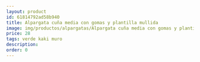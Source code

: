 ```yaml
---
layout: product
id: 61814792ad58b940
title: Alpargata cuña media con gomas y plantilla mullida
image: img/productos/alpargatas/Alpargata cuña media con gomas y plantilla mullida=28=verde kaki muro.webp
price: 28
tags: verde kaki muro
description: 
order: 0
---
```

